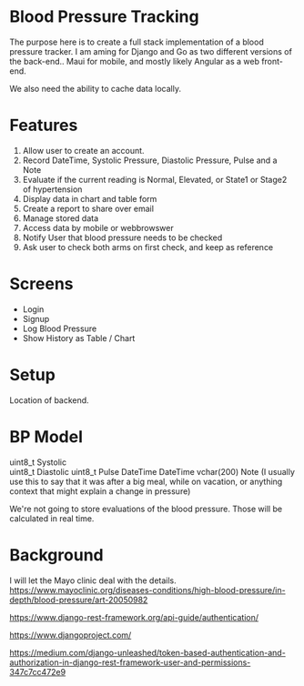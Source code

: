 # Blood Pressure Tracking

The purpose here is to create a full stack implementation of a blood pressure tracker. I am aming for Django and Go as two different versions of the back-end.. Maui for mobile, and mostly likely Angular as a web front-end.

We also need the ability to cache data locally. 

# Features 

1. Allow user to create an account.
2. Record DateTime, Systolic Pressure, Diastolic Pressure, Pulse and a Note 
3. Evaluate if the current reading is Normal, Elevated, or State1 or Stage2 of hypertension 
4. Display data in chart and table form 
5. Create a report to share over email 
6. Manage stored data
7. Access data by mobile or webbrowswer
8. Notify User that blood pressure needs to be checked 
9. Ask user to check both arms on first check, and keep as reference 

# Screens 

- Login
- Signup
- Log Blood Pressure
- Show History as Table / Chart

# Setup 

Location of backend. 

# BP Model 

uint8_t Systolic   
uint8_t Diastolic 
uint8_t Pulse 
DateTime DateTime 
vchar(200) Note (I usually use this to say that it was after a big meal, while on vacation, or anything context that might explain a change in pressure)

We're not going to store evaluations of the blood pressure. Those will be calculated in real time.  

# Background 

I will let the Mayo clinic deal with the details. 
https://www.mayoclinic.org/diseases-conditions/high-blood-pressure/in-depth/blood-pressure/art-20050982


https://www.django-rest-framework.org/api-guide/authentication/

https://www.djangoproject.com/

https://medium.com/django-unleashed/token-based-authentication-and-authorization-in-django-rest-framework-user-and-permissions-347c7cc472e9